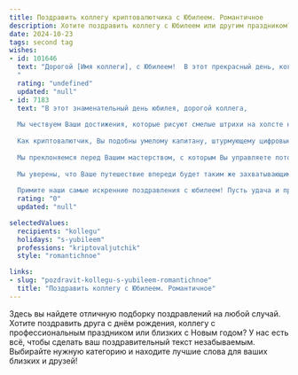 ```yaml
---
title: Поздравить коллегу криптовалютчика с Юбилеем. Романтичное
description: Хотите поздравить коллегу с Юбилеем или другим праздником? Наш ИИ создаст незабываемое поздравление, а вы обязательно выделитесь среди других.  
date: 2024-10-23
tags: second tag
wishes:
- id: 101646
  text: "Дорогой [Имя коллеги], с Юбилеем!  В этот прекрасный день, когда звезды на небе сияют особенно ярко,  позвольте мне выразить восхищение твоим талантом, твоим умением покорять безграничный мир криптовалют, словно смелый мореплаватель, ищущий сокровища в бескрайних цифровых океанах. Пусть удача всегда сопутствует твоим дерзновенным планам, а каждый новый блок в твоей цепочке успеха будет наполнен радостью и процветанием.  Счастья тебе, любви и всего самого светлого!
  "
  rating: "undefined"
  updated: "null"
- id: 7183
  text: "В этот знаменательный день юбилея, дорогой коллега,
  
  Мы чествуем Ваши достижения, которые рисуют смелые штрихи на холсте нашего профессионального мира.
  
  Как криптовалютчик, Вы подобны умелому капитану, штурмующему цифровые моря и покоряющему криптографические вершины. Ваш острый ум и смелость открывают новые горизонты и прокладывают путь к процветанию.
  
  Мы преклоняемся перед Вашим мастерством, с которым Вы управляете потоками криптовалют, создавая из них симфонию успеха. Ваша энергия и энтузиазм вдохновляют нас, зажигая искру инноваций.
  
  Мы уверены, что Ваше путешествие впереди будет таким же захватывающим и прибыльным, как и годы, которые Вы уже прожили. Пусть каждый блок Вашей карьеры станет новой вехой, возносящей Вас к еще большим высотам.
  
  Примите наши самые искренние поздравления с юбилеем! Пусть удача и процветание с каждым новым витком Вашей жизни умножаются, как криптовалютное богатство."
  rating: "0"
  updated: "null"

selectedValues:
  recipients: "kollegu"
  holidays: "s-yubileem"
  professions: "kriptovaljutchik"
  style: "romantichnoe"

links:
- slug: "pozdravit-kollegu-s-yubileem-romantichnoe"
  title: "Поздравить коллегу с Юбилеем. Романтичное"
---
```


Здесь вы найдете отличную подборку поздравлений на любой случай. 
Хотите поздравить друга с днём рождения, коллегу с профессиональным праздником или близких с Новым годом? У нас есть всё, чтобы сделать ваш поздравительный текст незабываемым. Выбирайте нужную категорию и находите лучшие слова для ваших близких и друзей!
